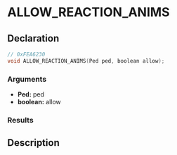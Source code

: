 # ALLOW_REACTION_ANIMS

## Declaration
```cpp
// 0xFEA6230
void ALLOW_REACTION_ANIMS(Ped ped, boolean allow);
```

### Arguments
- **Ped:** ped
- **boolean:** allow

### Results

## Description
